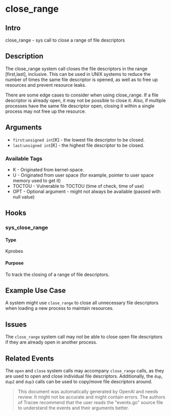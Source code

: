 
# close_range

## Intro
close_range - sys call to close a range of file descriptors

## Description
The close_range system call closes the file descriptors in the range [first,last], inclusive. This can be used in UNIX systems to reduce the number of times the same file descriptor is opened, as well as to free up resources and prevent resource leaks.

There are some edge cases to consider when using close_range. If a file descriptor is already open, it may not be possible to close it. Also, if multiple processes have the same file descriptor open, closing it within a single process may not free up the resource.

## Arguments
* `first`:`unsigned int`[K] - the lowest file descriptor to be closed.
* `last`:`unsigned int`[K] - the highest file descriptor to be closed.

### Available Tags
* K - Originated from kernel-space.
* U - Originated from user space (for example, pointer to user space memory used to get it)
* TOCTOU - Vulnerable to TOCTOU (time of check, time of use)
* OPT - Optional argument - might not always be available (passed with null value)

## Hooks
### sys_close_range
#### Type
Kprobes
#### Purpose
To track the closing of a range of file descriptors.

## Example Use Case
A system might use `close_range` to close all unnecessary file descriptors when loading a new process to maintain resources.

## Issues
The `close_range` system call may not be able to close open file descriptors if they are already open in another process.

## Related Events
The `open` and `close` system calls may accompany `close_range` calls, as they are used to open and close individual file descriptors. Additionally, the `dup`, `dup2` and `dup3` calls can be used to copy/move file descriptors around.

> This document was automatically generated by OpenAI and needs review. It might
> not be accurate and might contain errors. The authors of Tracee recommend that
> the user reads the "events.go" source file to understand the events and their
> arguments better.
